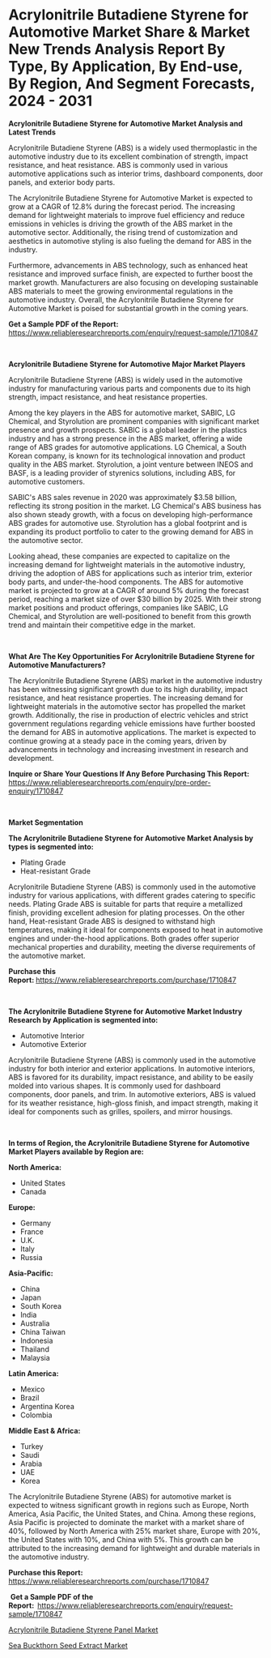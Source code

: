 <p><h1>Acrylonitrile Butadiene Styrene for Automotive Market Share & Market New Trends Analysis Report By Type, By Application, By End-use, By Region, And Segment Forecasts, 2024 - 2031</h1></p><p><strong>Acrylonitrile Butadiene Styrene for Automotive Market Analysis and Latest Trends</strong></p>
<p><p>Acrylonitrile Butadiene Styrene (ABS) is a widely used thermoplastic in the automotive industry due to its excellent combination of strength, impact resistance, and heat resistance. ABS is commonly used in various automotive applications such as interior trims, dashboard components, door panels, and exterior body parts.</p><p>The Acrylonitrile Butadiene Styrene for Automotive Market is expected to grow at a CAGR of 12.8% during the forecast period. The increasing demand for lightweight materials to improve fuel efficiency and reduce emissions in vehicles is driving the growth of the ABS market in the automotive sector. Additionally, the rising trend of customization and aesthetics in automotive styling is also fueling the demand for ABS in the industry.</p><p>Furthermore, advancements in ABS technology, such as enhanced heat resistance and improved surface finish, are expected to further boost the market growth. Manufacturers are also focusing on developing sustainable ABS materials to meet the growing environmental regulations in the automotive industry. Overall, the Acrylonitrile Butadiene Styrene for Automotive Market is poised for substantial growth in the coming years.</p></p>
<p><strong>Get a Sample PDF of the Report:&nbsp;</strong> <a href="https://www.reliableresearchreports.com/enquiry/request-sample/1710847">https://www.reliableresearchreports.com/enquiry/request-sample/1710847</a></p>
<p>&nbsp;</p>
<p><strong>Acrylonitrile Butadiene Styrene for Automotive Major Market Players</strong></p>
<p><p>Acrylonitrile Butadiene Styrene (ABS) is widely used in the automotive industry for manufacturing various parts and components due to its high strength, impact resistance, and heat resistance properties. </p><p>Among the key players in the ABS for automotive market, SABIC, LG Chemical, and Styrolution are prominent companies with significant market presence and growth prospects. SABIC is a global leader in the plastics industry and has a strong presence in the ABS market, offering a wide range of ABS grades for automotive applications. LG Chemical, a South Korean company, is known for its technological innovation and product quality in the ABS market. Styrolution, a joint venture between INEOS and BASF, is a leading provider of styrenics solutions, including ABS, for automotive customers.</p><p>SABIC's ABS sales revenue in 2020 was approximately $3.58 billion, reflecting its strong position in the market. LG Chemical's ABS business has also shown steady growth, with a focus on developing high-performance ABS grades for automotive use. Styrolution has a global footprint and is expanding its product portfolio to cater to the growing demand for ABS in the automotive sector.</p><p>Looking ahead, these companies are expected to capitalize on the increasing demand for lightweight materials in the automotive industry, driving the adoption of ABS for applications such as interior trim, exterior body parts, and under-the-hood components. The ABS for automotive market is projected to grow at a CAGR of around 5% during the forecast period, reaching a market size of over $30 billion by 2025. With their strong market positions and product offerings, companies like SABIC, LG Chemical, and Styrolution are well-positioned to benefit from this growth trend and maintain their competitive edge in the market.</p></p>
<p>&nbsp;</p>
<p><strong>What Are The Key Opportunities For Acrylonitrile Butadiene Styrene for Automotive Manufacturers?</strong></p>
<p><p>The Acrylonitrile Butadiene Styrene (ABS) market in the automotive industry has been witnessing significant growth due to its high durability, impact resistance, and heat resistance properties. The increasing demand for lightweight materials in the automotive sector has propelled the market growth. Additionally, the rise in production of electric vehicles and strict government regulations regarding vehicle emissions have further boosted the demand for ABS in automotive applications. The market is expected to continue growing at a steady pace in the coming years, driven by advancements in technology and increasing investment in research and development.</p></p>
<p><strong>Inquire or Share Your Questions If Any Before Purchasing This Report:</strong> <a href="https://www.reliableresearchreports.com/enquiry/pre-order-enquiry/1710847">https://www.reliableresearchreports.com/enquiry/pre-order-enquiry/1710847</a></p>
<p>&nbsp;</p>
<p><strong>Market Segmentation</strong></p>
<p><strong>The Acrylonitrile Butadiene Styrene for Automotive Market Analysis by types is segmented into:</strong></p>
<p><ul><li>Plating Grade</li><li>Heat-resistant Grade</li></ul></p>
<p><p>Acrylonitrile Butadiene Styrene (ABS) is commonly used in the automotive industry for various applications, with different grades catering to specific needs. Plating Grade ABS is suitable for parts that require a metallized finish, providing excellent adhesion for plating processes. On the other hand, Heat-resistant Grade ABS is designed to withstand high temperatures, making it ideal for components exposed to heat in automotive engines and under-the-hood applications. Both grades offer superior mechanical properties and durability, meeting the diverse requirements of the automotive market.</p></p>
<p><strong>Purchase this Report:&nbsp;</strong><a href="https://www.reliableresearchreports.com/purchase/1710847">https://www.reliableresearchreports.com/purchase/1710847</a></p>
<p>&nbsp;</p>
<p><strong>The Acrylonitrile Butadiene Styrene for Automotive Market Industry Research by Application is segmented into:</strong></p>
<p><ul><li>Automotive Interior</li><li>Automotive Exterior</li></ul></p>
<p><p>Acrylonitrile Butadiene Styrene (ABS) is commonly used in the automotive industry for both interior and exterior applications. In automotive interiors, ABS is favored for its durability, impact resistance, and ability to be easily molded into various shapes. It is commonly used for dashboard components, door panels, and trim. In automotive exteriors, ABS is valued for its weather resistance, high-gloss finish, and impact strength, making it ideal for components such as grilles, spoilers, and mirror housings.</p></p>
<p>&nbsp;</p>
<p><strong>In terms of Region, the Acrylonitrile Butadiene Styrene for Automotive Market Players available by Region are:</strong></p>
<p>
    <p> <strong> North America: </strong>
        <ul>
            <li>United States</li>
            <li>Canada</li>
        </ul>
        </p> 
    <p> <strong> Europe: </strong>
        <ul>
            <li>Germany</li>
            <li>France</li>
            <li>U.K.</li>
            <li>Italy</li>
            <li>Russia</li>
        </ul>
        </p> 
    <p> <strong> Asia-Pacific: </strong>
        <ul>
            <li>China</li>
            <li>Japan</li>
            <li>South Korea</li>
            <li>India</li>
            <li>Australia</li>
            <li>China Taiwan</li>
            <li>Indonesia</li>
            <li>Thailand</li>
            <li>Malaysia</li>
        </ul>
        </p> 
    <p> <strong> Latin America: </strong>
        <ul>
            <li>Mexico</li>
            <li>Brazil</li>
            <li>Argentina Korea</li>
            <li>Colombia</li>
        </ul>
        </p> 
    <p> <strong> Middle East & Africa: </strong>
        <ul>
            <li>Turkey</li>
            <li>Saudi</li>
            <li>Arabia</li>
            <li>UAE</li>
            <li>Korea</li>
        </ul>
    </p>
    </p>
<p><p>The Acrylonitrile Butadiene Styrene (ABS) for automotive market is expected to witness significant growth in regions such as Europe, North America, Asia Pacific, the United States, and China. Among these regions, Asia Pacific is projected to dominate the market with a market share of 40%, followed by North America with 25% market share, Europe with 20%, the United States with 10%, and China with 5%. This growth can be attributed to the increasing demand for lightweight and durable materials in the automotive industry.</p></p>
<p><strong>Purchase this Report: </strong><a href="https://www.reliableresearchreports.com/purchase/1710847">https://www.reliableresearchreports.com/purchase/1710847</a></p>
<p>&nbsp;<strong>Get a Sample PDF of the Report:&nbsp;&nbsp;</strong><a href="https://www.reliableresearchreports.com/enquiry/request-sample/1710847">https://www.reliableresearchreports.com/enquiry/request-sample/1710847</a></p>
<p><strong></strong></p>
<p><p><a href="https://github.com/danielneavesallisons03mba/Market-Research-Report-List-1/blob/main/acrylonitrile-butadiene-styrene-panel-market.md">Acrylonitrile Butadiene Styrene Panel Market</a></p><p><a href="https://github.com/dimitrishawkinswaynenp91rgz/Market-Research-Report-List-1/blob/main/sea-buckthorn-seed-extract-market.md">Sea Buckthorn Seed Extract Market</a></p></p>